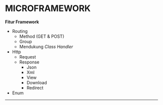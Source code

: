 # MICROFRAMEWORK


**Fitur Framework**
- Routing
    * Method (GET & POST)
    * Group
    * Mendukung _Class Handler_
- Http
    * Request
    * Response
        * Json
        * Xml
        * View
        * Download
        * Redirect
- Enum

---
